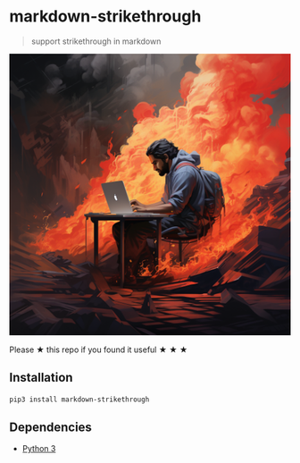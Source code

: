 # markdown-strikethrough

> support strikethrough in markdown

![](assets/markdown-strikethrough.png)

Please ★ this repo if you found it useful ★ ★ ★

## Installation

```sh
pip3 install markdown-strikethrough
```

## Dependencies

* [Python 3](https://www.python.org)
